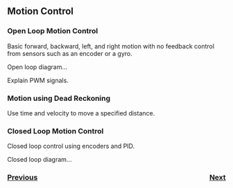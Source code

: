 ## Motion Control

### Open Loop Motion Control
Basic forward, backward, left, and right motion with no feedback control from sensors such as an encoder or a gyro. 

Open loop diagram...

Explain PWM signals.

### Motion using Dead Reckoning

Use time and velocity to move a specified distance.

### Closed Loop Motion Control

Closed loop control using encoders and PID.

Closed loop diagram...

<h3><span style="float:left">
<a href="../Kinematics/intro">Previous</a></span>
<span style="float:right">
<a href="../Trajectory/intro">Next</a></span></h3>
